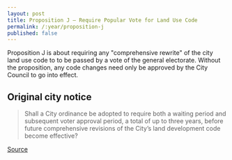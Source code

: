 ```yaml
---
layout: post
title: Proposition J – Require Popular Vote for Land Use Code
permalink: /:year/proposition-j
published: false
---
```


Proposition J is about requiring any "comprehensive rewrite" of the city land
use code to to be passed by a vote of the general electorate. Without the
proposition, any code changes need only be approved by the City Council to go
into effect.


## Original city notice

> Shall a City ordinance be adopted to require both a waiting period and
> subsequent voter approval period, a total of up to three years, before future
> comprehensive revisions of the City’s land development code become effective?

[Source](https://www.austintexas.gov/edims/document.cfm?id=307013)
